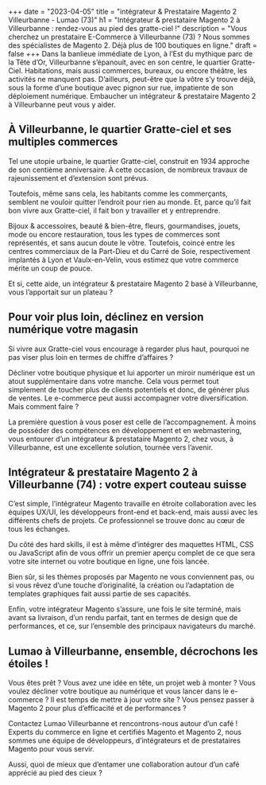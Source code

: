 +++
date = "2023-04-05"
title = "intégrateur & Prestataire Magento 2 Villeurbanne - Lumao (73)"
h1 = "Intégrateur & prestataire Magento 2 à Villeurbanne : rendez-vous au pied des gratte-ciel !"
description = "Vous cherchez un prestataire E-Commerce à Villeurbanne (73) ? Nous sommes des spécialistes de Magento 2. Déjà plus de 100 boutiques en ligne."
draft = false
+++
Dans la banlieue immédiate de Lyon, à l’Est du mythique parc de la Tête d’Or, Villeurbanne s’épanouit, avec en son centre, le quartier Gratte-Ciel. Habitations, mais aussi commerces, bureaux, ou encore théâtre, les activités ne manquent pas. D’ailleurs, peut-être que la vôtre s’y trouve déjà, sous la forme d’une boutique avec pignon sur rue, impatiente de son déploiement numérique. Embaucher un intégrateur & prestataire Magento 2 à Villeurbanne peut vous y aider.

 ## À Villeurbanne, le quartier Gratte-ciel et ses multiples commerces

 Tel une utopie urbaine, le quartier Gratte-ciel, construit en 1934 approche de son centième anniversaire. À cette occasion, de nombreux travaux de rajeunissement et d’extension sont prévus.

 Toutefois, même sans cela, les habitants comme les commerçants, semblent ne vouloir quitter l’endroit pour rien au monde. Et, parce qu’il fait bon vivre aux Gratte-ciel, il fait bon y travailler et y entreprendre.

 Bijoux & accessoires, beauté & bien-être, fleurs, gourmandises, jouets, mode ou encore restauration, tous les types de commerces sont représentés, et sans aucun doute le vôtre. Toutefois, coincé entre les centres commerciaux de la Part-Dieu et du Carré de Soie, respectivement implantés à Lyon et Vaulx-en-Velin, vous estimez que votre commerce mérite un coup de pouce.

 Et si, cette aide, un intégrateur & prestataire Magento 2 basé à Villeurbanne, vous l’apportait sur un plateau ?

 ## Pour voir plus loin, déclinez en version numérique votre magasin

 Si vivre aux Gratte-ciel vous encourage à regarder plus haut, pourquoi ne pas viser plus loin en termes de chiffre d’affaires ?

 Décliner votre boutique physique et lui apporter un miroir numérique est un atout supplémentaire dans votre manche. Cela vous permet tout simplement de toucher plus de clients potentiels et donc, de générer plus de ventes. Le e-commerce peut aussi accompagner votre diversification. Mais comment faire ?

 La première question à vous poser est celle de l’accompagnement. À moins de posséder des compétences en développement et en webmastering, vous entourer d’un intégrateur & prestataire Magento 2, chez vous, à Villeurbanne, est une excellente solution, tournée vers l’avenir.

 ## Intégrateur & prestataire Magento 2 à Villeurbanne (74) : votre expert couteau suisse

 C’est simple, l’intégrateur Magento travaille en étroite collaboration avec les équipes UX/UI, les développeurs front-end et back-end, mais aussi avec les différents chefs de projets. Ce professionnel se trouve donc au cœur de tous les échanges.

 Du côté des hard skills, il est à même d’intégrer des maquettes HTML, CSS ou JavaScript afin de vous offrir un premier aperçu complet de ce que sera votre site internet ou votre boutique en ligne, une fois lancée.

 Bien sûr, si les thèmes proposés par Magento ne vous conviennent pas, ou si vous rêvez d’une touche d’originalité, la création ou l’adaptation de templates graphiques fait aussi partie de ses capacités.

 Enfin, votre intégrateur Magento s’assure, une fois le site terminé, mais avant sa livraison, d’un rendu parfait, tant en termes de design que de performances, et ce, sur l’ensemble des principaux navigateurs du marché.

 ## Lumao à Villeurbanne, ensemble, décrochons les étoiles !

 Vous êtes prêt ? Vous avez une idée en tête, un projet web à monter ? Vous voulez décliner votre boutique au numérique et vous lancer dans le e-commerce ? Il est temps de mettre à jour votre site ? Vous pensez passer à Magento 2 pour plus d’efficacité et de performances ?

 Contactez Lumao Villeurbanne et rencontrons-nous autour d’un café ! Experts du commerce en ligne et certifiés Magento et Magento 2, nous sommes une équipe de développeurs, d’intégrateurs et de prestataires Magento pour vous servir.

 Aussi, quoi de mieux que d’entamer une collaboration autour d’un café apprécié au pied des cieux ?
 
